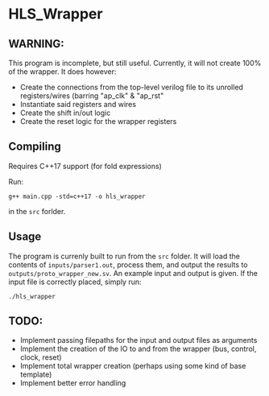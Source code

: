 # HLS\_Wrapper
## WARNING:
This program is incomplete, but still useful. Currently, it will not create 100% of the wrapper. It does however:
- Create the connections from the top-level verilog file to its unrolled registers/wires (barring "ap\_clk" & "ap\_rst"
- Instantiate said registers and wires
- Create the shift in/out logic
- Create the reset logic for the wrapper registers

## Compiling
Requires C++17 support (for fold expressions)

Run:
```
g++ main.cpp -std=c++17 -o hls_wrapper
```
in the `src` forlder.

## Usage
The program is currenly built to run from the `src` folder. It will load the contents of `inputs/parser1.out`, process them, and output the results to `outputs/proto_wrapper_new.sv`. An example input and output is given. If the input file is correctly placed, simply run:
```
./hls_wrapper
```

## TODO:
- Implement passing filepaths for the input and output files as arguments
- Implement the creation of the IO to and from the wrapper (bus, control, clock, reset)
- Implement total wrapper creation (perhaps using some kind of base template)
- Implement better error handling
